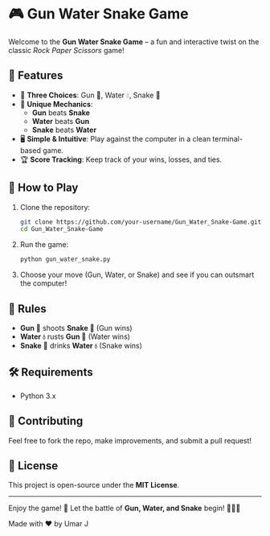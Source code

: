 # 🎮 Gun Water Snake Game  

Welcome to the **Gun Water Snake Game** – a fun and interactive twist on the classic *Rock Paper Scissors* game!  

## 🌟 Features  
- 🎯 **Three Choices**: Gun 🔫, Water 💧, Snake 🐍  
- 🔄 **Unique Mechanics**:  
  - **Gun** beats **Snake**  
  - **Water** beats **Gun**  
  - **Snake** beats **Water**  
- 🖥️ **Simple & Intuitive**: Play against the computer in a clean terminal-based game.  
- 🏆 **Score Tracking**: Keep track of your wins, losses, and ties.  

## 🚀 How to Play  
1. Clone the repository:  
   ```bash  
   git clone https://github.com/your-username/Gun_Water_Snake-Game.git  
   cd Gun_Water_Snake-Game  
   ```  
2. Run the game:  
   ```bash  
   python gun_water_snake.py  
   ```  
3. Choose your move (Gun, Water, or Snake) and see if you can outsmart the computer!  

## 📜 Rules  
- **Gun 🔫** shoots **Snake 🐍** (Gun wins)  
- **Water 💧** rusts **Gun 🔫** (Water wins)  
- **Snake 🐍** drinks **Water 💧** (Snake wins)  

## 🛠️ Requirements  
- Python 3.x  

## 🤝 Contributing  
Feel free to fork the repo, make improvements, and submit a pull request!  

## 📄 License  
This project is open-source under the **MIT License**.  

---  
Enjoy the game! 🎉 Let the battle of **Gun, Water, and Snake** begin! 🐍💦🔫  

Made with ❤️ by Umar J
